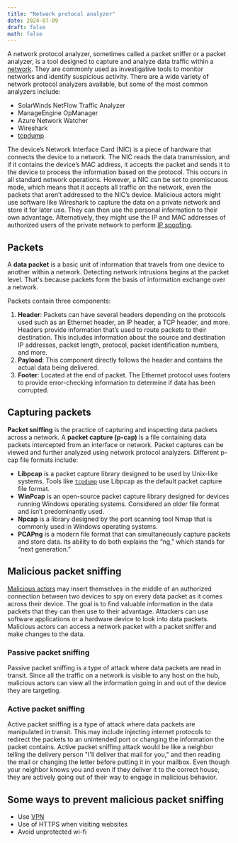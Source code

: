 ```yaml
---
title: "Network protocol analyzer"
date: 2024-07-09
draft: false
math: false
---
```


A network protocol analyzer, sometimes called a packet sniffer or a
packet analyzer, is a tool designed to capture and analyze data traffic
within a [network](/network). They are commonly used as investigative
tools to monitor networks and identify suspicious activity. There are a
wide variety of network protocol analyzers available, but some of the
most common analyzers  include:

- SolarWinds NetFlow Traffic Analyzer
- ManageEngine OpManager
- Azure Network Watcher
- Wireshark
- [tcpdump](/tcpdump)

The device’s Network Interface Card (NIC) is a piece of hardware that
connects the device to a network. The NIC reads the data transmission,
and if it contains the device’s MAC address, it accepts the packet and
sends it to the device to process the information based on the protocol.
This occurs in all standard network operations. However, a NIC can be
set to promiscuous mode, which means that it accepts all traffic on the
network, even the packets that aren’t addressed to the NIC’s device.
Malicious actors might use software like Wireshark to capture the data
on a private network and store it for later use. They can then use the
personal information to their own advantage. Alternatively, they might
use the IP and MAC addresses of authorized users of the private network
to perform [IP spoofing](/ip-spoofing).

## Packets

A **data packet** is a basic unit of information that travels from one
device to another within a network. Detecting network intrusions begins
at the packet level. That's because packets form the basis of
information exchange over a network.

Packets contain three components:

1. **Header**: Packets can have several headers depending on the
   protocols used such as an Ethernet header, an IP header, a TCP
   header, and more. Headers provide information that’s used to route
   packets to their destination. This includes information about the
   source and destination IP addresses, packet length, protocol, packet
   identification numbers, and more.
2. **Payload**: This component directly follows the header and contains
   the actual data being delivered.
3. **Footer**: Located at the end of packet. The Ethernet protocol uses
   footers to provide error-checking information to determine if data
   has been corrupted.

## Capturing packets

**Packet sniffing** is the practice of capturing and inspecting data packets across a network. A **packet capture (p-cap)** is a file containing data packets intercepted from an interface or network. Packet captures can be viewed and further analyzed using network protocol analyzers. Different p-cap file formats include:

- **Libpcap** is a packet capture library designed to be used by
  Unix-like systems. Tools like [`tcpdump`](/tcpdump) use
  Libpcap as the default packet capture file format.
- **WinPcap** is an open-source packet capture library designed for
  devices running Windows operating systems. Considered an older
  file format and isn’t predominantly used.
- **Npcap** is a library designed by the port scanning tool Nmap that is
  commonly used in Windows operating systems.
- **PCAPng** is a modern file format that can simultaneously capture
  packets and store data. Its ability to do both explains the “ng,”
  which stands for “next generation.”

## Malicious packet sniffing

[Malicious actors](/threat-actor) may insert themselves in the middle of
an authorized connection between two devices to spy on every data packet
as it comes across their device. The goal is to find valuable
information in the data packets that they can then use to their
advantage. Attackers can use software applications or a hardware device
to look into data packets. Malicious actors can access a network packet
with a packet sniffer and make changes to the data.

### Passive packet sniffing

Passive packet sniffing is a type of attack where data packets are read
in transit. Since all the traffic on a network is visible to any host on
the hub, malicious actors can view all the information going in and out
of the device they are targeting.

### Active packet sniffing

Active packet sniffing is a type of attack where data packets are
manipulated in transit. This may include injecting internet protocols to
redirect the packets to an unintended port or changing the information
the packet contains. Active packet sniffing attack would be like a
neighbor telling the delivery person "I'll deliver that mail for you,"
and then reading the mail or changing the letter before putting it in
your mailbox. Even though your neighbor knows you and even if they
deliver it to the correct house, they are actively going out of their
way to engage in malicious behavior.

## Some ways to prevent malicious packet sniffing

- Use [VPN](/vpn)
- Use of HTTPS when visiting websites
- Avoid unprotected wi-fi
